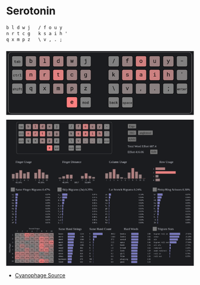 # Serotonin

```
b l d w j   / f o u y 
n r t c g   k s a i h '
q x m p z   \ v , . ;
```

<img src="https://raw.githubusercontent.com/drogalis/Serotonin/main/serotonin-layout.png" alt="Serotonin Layout" style="padding-top: 10px;">

<img src="https://raw.githubusercontent.com/drogalis/Serotonin/main/serotonin-stats.png" alt="Serotonin Stats" style="padding-top: 10px;">

- [Cyanophage Source](https://cyanophage.github.io/)
